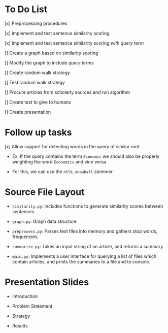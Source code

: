 # To Do List
[x] Preprocessing procedures

[x] Implement and test sentence similarity scoring

[x] Implement and test sentence similarity scoring *with query term*

[] Create a graph based on similarity scoring

[] Modify the graph to include *query terms*

[] Create random walk strategy

[] Test random walk strategy

[] Procure articles from scholarly sources and run algorithm

[] Create test to give to humans

[] Create presentation

# Follow up tasks

[x] Allow support for detecting words in the query of similar root

* Ex: If the query contains the term `Economic` we should also be properly weighting
the word `Economics` and vice versa

* For this, we can use the `ntlk.snowball` stemmer
    

# Source File Layout

* `similarity.py`: Includes functions to generate similarity scores between
                   sentences

* `graph.py`: Graph data structure

* `preprocess.py`: Parses text files into memory and gathers stop words, frequencies.

* `summarize.py`: Takes an input string of an article, and returns a summary

* `main.py`: Implements a user interface for querying a list of files which
             contain articles, and prints the summaries to a file and to console.

# Presentation Slides

* Introduction

* Problem Statement

* Strategy

* Results
